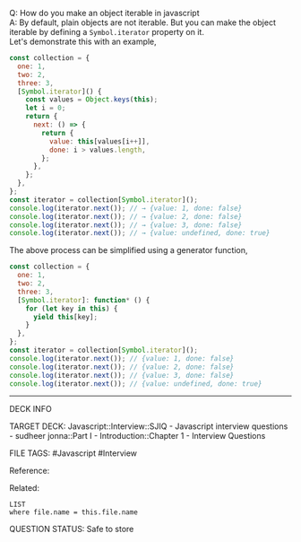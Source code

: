 Q: How do you make an object iterable in javascript  
A: By default, plain objects are not iterable. But you can make the object iterable by defining a `Symbol.iterator` property on it.  
Let's demonstrate this with an example,
```javascript
const collection = {
  one: 1,
  two: 2,
  three: 3,
  [Symbol.iterator]() {
    const values = Object.keys(this);
    let i = 0;
    return {
      next: () => {
        return {
          value: this[values[i++]],
          done: i > values.length,
        };
      },
    };
  },
};
const iterator = collection[Symbol.iterator]();
console.log(iterator.next()); // → {value: 1, done: false}
console.log(iterator.next()); // → {value: 2, done: false}
console.log(iterator.next()); // → {value: 3, done: false}
console.log(iterator.next()); // → {value: undefined, done: true}
```
The above process can be simplified using a generator function,
```javascript
const collection = {
  one: 1,
  two: 2,
  three: 3,
  [Symbol.iterator]: function* () {
    for (let key in this) {
      yield this[key];
    }
  },
};
const iterator = collection[Symbol.iterator]();
console.log(iterator.next()); // {value: 1, done: false}
console.log(iterator.next()); // {value: 2, done: false}
console.log(iterator.next()); // {value: 3, done: false}
console.log(iterator.next()); // {value: undefined, done: true}
```
<!--ID: 1693596684894-->

---

DECK INFO

TARGET DECK: Javascript::Interview::SJIQ - Javascript interview questions - sudheer jonna::Part I - Introduction::Chapter 1 - Interview Questions

FILE TAGS: #Javascript #Interview

Reference:

Related:

```dataview
LIST
where file.name = this.file.name
```

QUESTION STATUS: Safe to store